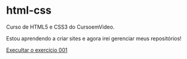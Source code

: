 # html-css
 Curso de HTML5 e CSS3 do CursoemVideo.
 
 Estou aprendendo a criar sites e agora irei gerenciar meus repositórios!

<a href="https://mateusmuraoka.github.io/html-css/exercicios/ex001/index.html">Execultar o exercício 001</a>